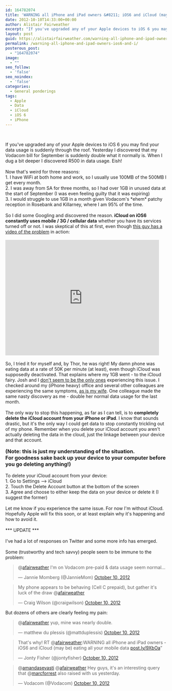 ```yaml
---
id: 164782074
title: 'WARNING all iPhone and iPad owners &#8211; iOS6 and iCloud (may be) eating all your mobile data'
date: 2012-10-10T14:33:00+00:00
author: Alistair Fairweather
excerpt: "If you've upgraded any of your Apple devices to iOS 6 you may find your data usage is suddenly through the roof. Yesterday I discovered that my Vodacom bill for September is suddenly double what it normally is. When I dug a bit deeper I discovered..."
layout: post
guid: https://alistairfairweather.com/warning-all-iphone-and-ipad-owners-ios6-and-i
permalink: /warning-all-iphone-and-ipad-owners-ios6-and-i/
posterous_post:
  - "164782074"
image:
  - ""
seo_follow:
  - 'false'
seo_noindex:
  - 'false'
categories:
  - General ponderings
tags:
  - Apple
  - Data
  - iCloud
  - iOS 6
  - iPhone
---
```

&nbsp;
<div>If you've upgraded any of your Apple devices to iOS 6 you may find your data usage is suddenly through the roof. Yesterday I discovered that my Vodacom bill for September is suddenly double what it normally is. When I dug a bit deeper I discovered R500 in data usage. Eish!</div>
&nbsp;
<div>Now that's weird for three reasons:</div>
<div>1. I have WiFi at both home and work, so I usually use 100MB of the 500MB I get every month.</div>
<div>2. I was away from SA for three months, so I had over 1GB in unused data at the start of September (I was even feeling guilty that it was expiring)</div>
<div>3. I would struggle to use 1GB in a month given Vodacom's *ehem* patchy reception in Rosebank and Killarney, where I am 95% of the time.</div>
&nbsp;
<div>So I did some Googling and discovered the reason.<strong> iCloud on iOS6 constantly uses mobile / 3G / cellular data</strong> whether you have its services turned off or not. I was skeptical of this at first, even though <a href="http://joshcenters.com/2012/10/2/video-the-iphone-5-icloud-data-bug-in-action">this guy has a video of the problem</a> in action:</div>
&nbsp;
<div><iframe src="http://www.youtube.com/embed/-qezboCfNm4" height="360" width="480" allowfullscreen="true" frameborder="0"></iframe></div>
&nbsp;
<div>So, I tried it for myself and, by Thor, he was right! My damn phone was eating data at a rate of 50K per minute (at least), even though iCloud was supposedly deactivated. That explains where my 1GB went - to the iCloud fairy. Josh and I <a href="https://discussions.apple.com/thread/4392397?start=0&amp;tstart=0">don't seem to be the only ones</a> experiencing this issue. I checked around my (iPhone heavy) office and several other colleagues are experiencing the same symptoms, <a href="http://amandasevasti.com/">as is my wife</a>. One colleague made the same nasty discovery as me - double her normal data usage for the last month.</div>
&nbsp;
<div>The only way to stop this happening, as far as I can tell, is to <strong>completely delete the iCloud account from your iPhone or iPad</strong>. I know that sounds drastic, but it's the only way I could get data to stop constantly trickling out of my phone. Remember when you delete your iCloud account you aren't actually deleting the data in the cloud, just the linkage between your device and that account.</div>
&nbsp;
<div><span style="font-size: medium;"><strong>(Note: this is just my understanding of the situation. For goodness sake back up your device to your computer before you go deleting anything!)</strong></span></div>
&nbsp;
<div>To delete your iCloud account from your device:</div>
<div>1. Go to Settings --&gt; iCloud</div>
<div>2. Touch the Delete Account button at the bottom of the screen</div>
<div>3. Agree and choose to either keep the data on your device or delete it (I suggest the former)</div>
&nbsp;
<div>Let me know if you experience the same issue. For now I'm without iCloud. Hopefully Apple will fix this soon, or at least explain why it's happening and how to avoid it.</div>
&nbsp;
<div>*** UPDATE ***</div>
&nbsp;
<div>I've had a lot of responses on Twitter and some more info has emerged.</div>
&nbsp;
<div>Some (trustworthy and tech savvy) people seem to be immune to the problem:</div>
<blockquote class="twitter-tweet">@<a href="https://twitter.com/afairweather">afairweather</a> I'm on Vodacom pre-paid &amp; data usage seem normal...

— Jannie Momberg (@JannieMom) <a href="https://twitter.com/JannieMom/status/256044048027103232">October 10, 2012</a></blockquote>
<blockquote class="twitter-tweet">My phone appears to be behaving (Cell C prepaid), but gather it's luck of the draw @<a href="https://twitter.com/afairweather">afairweather</a>

— Craig Wilson (@craigwilson) <a href="https://twitter.com/craigwilson/status/256045525227421698">October 10, 2012</a></blockquote>
But dozens of others are clearly feeling my pain:
<blockquote class="twitter-tweet">@<a href="https://twitter.com/afairweather">afairweather</a> yup, mine was nearly double.

— matthew du plessis (@mattduplessis) <a href="https://twitter.com/mattduplessis/status/256046317665648641">October 10, 2012</a></blockquote>
<blockquote class="twitter-tweet">That's why! RT @<a href="https://twitter.com/afairweather">afairweather</a>:WARNING all iPhone and iPad owners - iOS6 and iCloud (may be) eating all your mobile data <a title="http://post.ly/9XbOa" href="http://t.co/BG8NWkd6">post.ly/9XbOa</a>”

— Jonty Fisher (@jontyfisher) <a href="https://twitter.com/jontyfisher/status/256043571956834305">October 10, 2012</a></blockquote>
<blockquote class="twitter-tweet">@<a href="https://twitter.com/amandasevasti">amandasevasti</a> @<a href="https://twitter.com/afairweather">afairweather</a> Hey guys, it's an interesting query that @<a href="https://twitter.com/marcforrest">marcforrest</a> also raised with us yesterday.

— Vodacom (@Vodacom) <a href="https://twitter.com/Vodacom/status/256048403849572352">October 10, 2012</a></blockquote>
